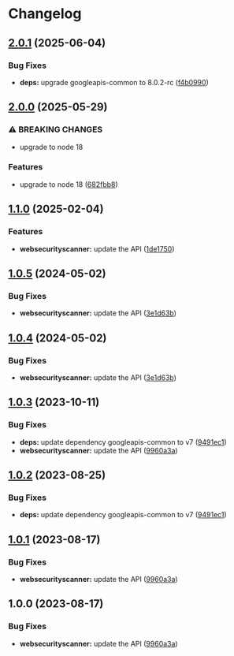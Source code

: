 # Changelog

## [2.0.1](https://github.com/googleapis/google-api-nodejs-client/compare/websecurityscanner-v2.0.0...websecurityscanner-v2.0.1) (2025-06-04)


### Bug Fixes

* **deps:** upgrade googleapis-common to 8.0.2-rc ([f4b0990](https://github.com/googleapis/google-api-nodejs-client/commit/f4b099071040cfbcfe4a2e7d487d45ee93b369e0))

## [2.0.0](https://github.com/googleapis/google-api-nodejs-client/compare/websecurityscanner-v1.1.0...websecurityscanner-v2.0.0) (2025-05-29)


### ⚠ BREAKING CHANGES

* upgrade to node 18

### Features

* upgrade to node 18 ([682fbb8](https://github.com/googleapis/google-api-nodejs-client/commit/682fbb869189ae92b3e9a194d37d0548af0c1f92))

## [1.1.0](https://github.com/googleapis/google-api-nodejs-client/compare/websecurityscanner-v1.0.5...websecurityscanner-v1.1.0) (2025-02-04)


### Features

* **websecurityscanner:** update the API ([1de1750](https://github.com/googleapis/google-api-nodejs-client/commit/1de17505f66bdc07b8d1d2e153441224c040c860))

## [1.0.5](https://github.com/googleapis/google-api-nodejs-client/compare/websecurityscanner-v1.0.4...websecurityscanner-v1.0.5) (2024-05-02)


### Bug Fixes

* **websecurityscanner:** update the API ([3e1d63b](https://github.com/googleapis/google-api-nodejs-client/commit/3e1d63b7ab93ca294ec0c983851321bc2fb85338))

## [1.0.4](https://github.com/googleapis/google-api-nodejs-client/compare/websecurityscanner-v1.0.3...websecurityscanner-v1.0.4) (2024-05-02)


### Bug Fixes

* **websecurityscanner:** update the API ([3e1d63b](https://github.com/googleapis/google-api-nodejs-client/commit/3e1d63b7ab93ca294ec0c983851321bc2fb85338))

## [1.0.3](https://github.com/googleapis/google-api-nodejs-client/compare/websecurityscanner-v1.0.2...websecurityscanner-v1.0.3) (2023-10-11)


### Bug Fixes

* **deps:** update dependency googleapis-common to v7 ([9491ec1](https://github.com/googleapis/google-api-nodejs-client/commit/9491ec1cdc3c413e7d73edcfcd59cf5c28a7c855))
* **websecurityscanner:** update the API ([9960a3a](https://github.com/googleapis/google-api-nodejs-client/commit/9960a3aff2d8357c0f0036ceb4945aca20123c2e))

## [1.0.2](https://github.com/googleapis/google-api-nodejs-client/compare/websecurityscanner-v1.0.1...websecurityscanner-v1.0.2) (2023-08-25)


### Bug Fixes

* **deps:** update dependency googleapis-common to v7 ([9491ec1](https://github.com/googleapis/google-api-nodejs-client/commit/9491ec1cdc3c413e7d73edcfcd59cf5c28a7c855))

## [1.0.1](https://github.com/googleapis/google-api-nodejs-client/compare/websecurityscanner-v1.0.0...websecurityscanner-v1.0.1) (2023-08-17)


### Bug Fixes

* **websecurityscanner:** update the API ([9960a3a](https://github.com/googleapis/google-api-nodejs-client/commit/9960a3aff2d8357c0f0036ceb4945aca20123c2e))

## 1.0.0 (2023-08-17)


### Bug Fixes

* **websecurityscanner:** update the API ([9960a3a](https://github.com/googleapis/google-api-nodejs-client/commit/9960a3aff2d8357c0f0036ceb4945aca20123c2e))
